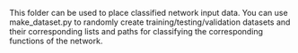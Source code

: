 This folder can be used to place classified network input data. 
You can use make_dataset.py to randomly create training/testing/validation datasets 
and their corresponding lists and paths for classifying the corresponding functions 
of the network.